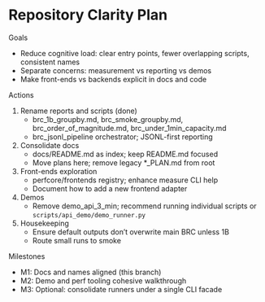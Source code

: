 # Repository Clarity Plan

Goals
- Reduce cognitive load: clear entry points, fewer overlapping scripts, consistent names
- Separate concerns: measurement vs reporting vs demos
- Make front-ends vs backends explicit in docs and code

Actions
1) Rename reports and scripts (done)
   - brc_1b_groupby.md, brc_smoke_groupby.md, brc_order_of_magnitude.md, brc_under_1min_capacity.md
   - brc_jsonl_pipeline orchestrator; JSONL-first reporting
2) Consolidate docs
   - docs/README.md as index; keep README.md focused
   - Move plans here; remove legacy *_PLAN.md from root
3) Front-ends exploration
   - perfcore/frontends registry; enhance measure CLI help
   - Document how to add a new frontend adapter
4) Demos
   - Remove demo_api_3_min; recommend running individual scripts or `scripts/api_demo/demo_runner.py`
5) Housekeeping
   - Ensure default outputs don’t overwrite main BRC unless 1B
   - Route small runs to smoke

Milestones
- M1: Docs and names aligned (this branch)
- M2: Demo and perf tooling cohesive walkthrough
- M3: Optional: consolidate runners under a single CLI facade
